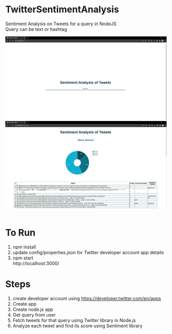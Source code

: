 # TwitterSentimentAnalysis
Sentiment Analysis on Tweets for a query in NodeJS
<br>Query can be text or hashtag

![Image](screenshots/1.JPG)<br>
![Image](screenshots/2.JPG)
<br><br>
# To Run
1. npm install
2. update config/properties.json for Twitter developer account app details
3. npm start
<br>http://localhost:3000/

# Steps
1. create developer account using https://developer.twitter.com/en/apps
2. Create app
3. Create node.js app
4. Get query from user
5. Fetch tweets for that query using Twitter library in Node.js
6. Analyze each tweet and find its score using Sentiment library

